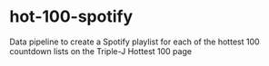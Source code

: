 # hot-100-spotify
Data pipeline to create a Spotify playlist for each of the hottest 100 countdown lists on the Triple-J Hottest 100 page

